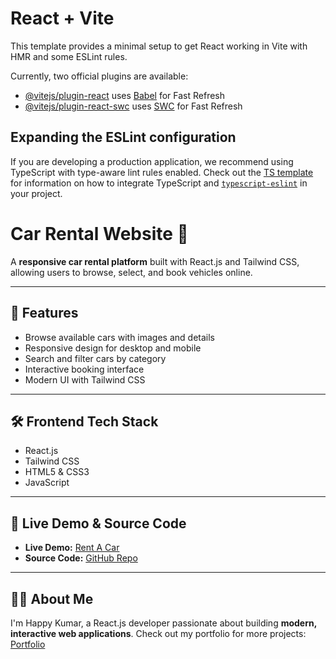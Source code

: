 # React + Vite

This template provides a minimal setup to get React working in Vite with HMR and some ESLint rules.

Currently, two official plugins are available:

- [@vitejs/plugin-react](https://github.com/vitejs/vite-plugin-react/blob/main/packages/plugin-react) uses [Babel](https://babeljs.io/) for Fast Refresh
- [@vitejs/plugin-react-swc](https://github.com/vitejs/vite-plugin-react/blob/main/packages/plugin-react-swc) uses [SWC](https://swc.rs/) for Fast Refresh

## Expanding the ESLint configuration

If you are developing a production application, we recommend using TypeScript with type-aware lint rules enabled. Check out the [TS template](https://github.com/vitejs/vite/tree/main/packages/create-vite/template-react-ts) for information on how to integrate TypeScript and [`typescript-eslint`](https://typescript-eslint.io) in your project.
# Car Rental Website 🚗

A **responsive car rental platform** built with React.js and Tailwind CSS, allowing users to browse, select, and book vehicles online.

---

## 🌟 Features

- Browse available cars with images and details  
- Responsive design for desktop and mobile  
- Search and filter cars by category  
- Interactive booking interface  
- Modern UI with Tailwind CSS  

---

## 🛠 Frontend Tech Stack

- React.js  
- Tailwind CSS  
- HTML5 & CSS3  
- JavaScript  

---

## 🔗 Live Demo & Source Code

- **Live Demo:** [Rent A Car](https://rentacarweb1.netlify.app/)  
- **Source Code:** [GitHub Repo](https://github.com/HAPPY8532/car-rental-website)

---

## 👨‍💻 About Me

I'm Happy Kumar, a React.js developer passionate about building **modern, interactive web applications**. Check out my portfolio for more projects: [Portfolio](https://happykumarportfolio.netlify.app/)
